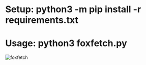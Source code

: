  # Setup: python3 -m pip install -r requirements.txt
 # Usage: python3 foxfetch.py

![foxfetch](https://github.com/user-attachments/assets/6ec7064e-46a2-4184-8c8c-209d6bf60ac9)
